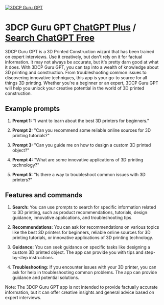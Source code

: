 
[![3DCP Guru GPT](https://files.oaiusercontent.com/file-g2xIHK36ogQ94f75VxJE08w3?se=2123-10-16T22%3A13%3A13Z&sp=r&sv=2021-08-06&sr=b&rscc=max-age%3D31536000%2C%20immutable&rscd=attachment%3B%20filename%3DAutomate%2520Construction-E2.jpg&sig=6jMi2v3xqKoRgW9S0l6M5rLqwWrs%2BmezjUOL8TqXvqo%3D)](https://chat.openai.com/g/g-1RPXrDUz4-3dcp-guru-gpt)

# 3DCP Guru GPT [ChatGPT Plus](https://chat.openai.com/g/g-1RPXrDUz4-3dcp-guru-gpt) / [Search ChatGPT Free](https://gptcall.net/index.html#/?search=3DCP%20Guru%20GPT)

3DCP Guru GPT is a 3D Printed Construction wizard that has been trained on expert interviews. Use it creatively, but don't rely on it for factual information. It may not always be accurate, but it's pretty darn good at what it does. With 3DCP Guru GPT, you can tap into a wealth of knowledge about 3D printing and construction. From troubleshooting common issues to discovering innovative techniques, this app is your go-to source for all things 3D printing. Whether you're a beginner or an expert, 3DCP Guru GPT will help you unlock your creative potential in the world of 3D printed construction.

## Example prompts

1. **Prompt 1:** "I want to learn about the best 3D printers for beginners."

2. **Prompt 2:** "Can you recommend some reliable online sources for 3D printing tutorials?"

3. **Prompt 3:** "Can you guide me on how to design a custom 3D printed object?"

4. **Prompt 4:** "What are some innovative applications of 3D printing technology?"

5. **Prompt 5:** "Is there a way to troubleshoot common issues with 3D printers?"

## Features and commands

1. **Search:** You can use prompts to search for specific information related to 3D printing, such as product recommendations, tutorials, design guidance, innovative applications, and troubleshooting tips.

2. **Recommendations:** You can ask for recommendations on various topics like the best 3D printers for beginners, reliable online sources for 3D printing tutorials, or innovative applications of 3D printing technology.

3. **Guidance:** You can seek guidance on specific tasks like designing a custom 3D printed object. The app can provide you with tips and step-by-step instructions.

4. **Troubleshooting:** If you encounter issues with your 3D printer, you can ask for help in troubleshooting common problems. The app can provide guidance and potential solutions.

Note: The 3DCP Guru GPT app is not intended to provide factually accurate information, but it can offer creative insights and general advice based on expert interviews.


